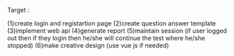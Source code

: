 Target :

(1)create login and registartion page 
(2)create question answer template 
(3)implement web api 
(4)generate report
(5)maintain session (if user logged out then if they login then he/she will continue the test where he/she stopped)
(6)make creative design (use vue js if needed)

